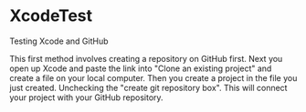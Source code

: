 # XcodeTest
Testing Xcode and GitHub

This first method involves creating a repository on GitHub first.
Next you open up Xcode and paste the link into "Clone an existing project" and create a file on your local computer.
Then you create a project in the file you just created. Unchecking the "create git repository box".
This will connect your project with your GitHub repository. 
